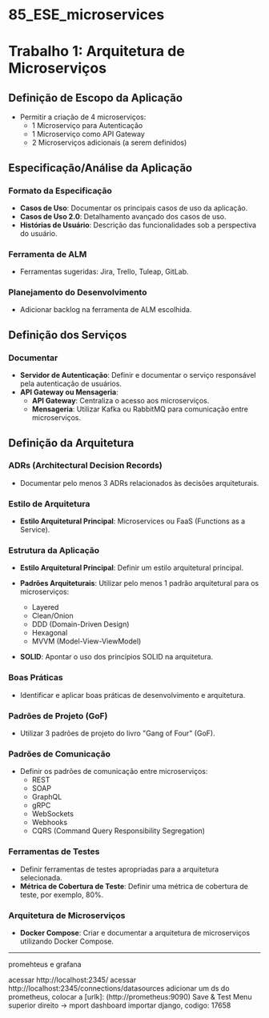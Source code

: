 # 85_ESE_microservices

# Trabalho 1: Arquitetura de Microserviços

## Definição de Escopo da Aplicação

- Permitir a criação de 4 microserviços:
  - 1 Microserviço para Autenticação
  - 1 Microserviço como API Gateway
  - 2 Microserviços adicionais (a serem definidos)

## Especificação/Análise da Aplicação

### Formato da Especificação

- **Casos de Uso**: Documentar os principais casos de uso da aplicação.
- **Casos de Uso 2.0**: Detalhamento avançado dos casos de uso.
- **Histórias de Usuário**: Descrição das funcionalidades sob a perspectiva do usuário.

### Ferramenta de ALM

- Ferramentas sugeridas: Jira, Trello, Tuleap, GitLab.

### Planejamento do Desenvolvimento

- Adicionar backlog na ferramenta de ALM escolhida.

## Definição dos Serviços

### Documentar

- **Servidor de Autenticação**: Definir e documentar o serviço responsável pela autenticação de usuários.
- **API Gateway ou Mensageria**:
  - **API Gateway**: Centraliza o acesso aos microserviços.
  - **Mensageria**: Utilizar Kafka ou RabbitMQ para comunicação entre microserviços.

## Definição da Arquitetura

### ADRs (Architectural Decision Records)

- Documentar pelo menos 3 ADRs relacionados às decisões arquiteturais.

### Estilo de Arquitetura

- **Estilo Arquitetural Principal**: Microservices ou FaaS (Functions as a Service).

### Estrutura da Aplicação

- **Estilo Arquitetural Principal**: Definir um estilo arquitetural principal.
- **Padrões Arquiteturais**: Utilizar pelo menos 1 padrão arquitetural para os microserviços:
  - Layered
  - Clean/Onion
  - DDD (Domain-Driven Design)
  - Hexagonal
  - MVVM (Model-View-ViewModel)

- **SOLID**: Apontar o uso dos princípios SOLID na arquitetura.

### Boas Práticas

- Identificar e aplicar boas práticas de desenvolvimento e arquitetura.

### Padrões de Projeto (GoF)

- Utilizar 3 padrões de projeto do livro "Gang of Four" (GoF).

### Padrões de Comunicação

- Definir os padrões de comunicação entre microserviços:
  - REST
  - SOAP
  - GraphQL
  - gRPC
  - WebSockets
  - Webhooks
  - CQRS (Command Query Responsibility Segregation)

### Ferramentas de Testes

- Definir ferramentas de testes apropriadas para a arquitetura selecionada.
- **Métrica de Cobertura de Teste**: Definir uma métrica de cobertura de teste, por exemplo, 80%.

### Arquitetura de Microserviços

- **Docker Compose**: Criar e documentar a arquitetura de microserviços utilizando Docker Compose.






-----------------------------------
promehteus e grafana

acessar http://localhost:2345/
acessar http://localhost:2345/connections/datasources
adicionar um ds do prometheus, colocar a [urlk]: (http://prometheus:9090)
Save & Test
Menu superior direito -> mport dashboard
importar django, codigo: 17658